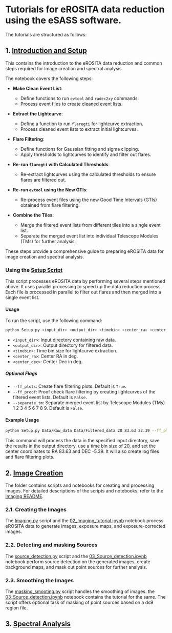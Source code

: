 # Tutorials for eROSITA data reduction using the eSASS software.

The tutorials are structured as follows:

## 1. [Introduction and Setup](01_Introduction_and_Setup.ipynb)
This contains the introduction to the eROSITA data reduction and common steps required for Image creation and spectral analysis.

The notebook covers the following steps:

- **Make Clean Event List**:
    - Define functions to run `evtool` and `radec2xy` commands.
    - Process event files to create cleaned event lists.

- **Extract the Lightcurve**:
    - Define a function to run `flaregti` for lightcurve extraction.
    - Process cleaned event lists to extract initial lightcurves.

- **Flare Filtering**:
    - Define functions for Gaussian fitting and sigma clipping.
    - Apply thresholds to lightcurves to identify and filter out flares.

- **Re-run `flaregti` with Calculated Thresholds**:
    - Re-extract lightcurves using the calculated thresholds to ensure flares are filtered out.

- **Re-run `evtool` using the New GTIs**:
    - Re-process event files using the new Good Time Intervals (GTIs) obtained from flare filtering.

- **Combine the Tiles**:
    - Merge the filtered event lists from different tiles into a single event list.
    - Separate the merged event list into individual Telescope Modules (TMs) for further analysis.

These steps provide a comprehensive guide to preparing eROSITA data for image creation and spectral analysis.

### Using the [Setup Script](Setup.py)

This script processes eROSITA data by performing several steps mentioned above. It uses parallel processing to speed up the data reduction process. Each file is processed in parallel to filter out flares and then merged into a single event list. 

#### Usage

To run the script, use the following command:
```bash
python Setup.py <input_dir> <output_dir> <timebin> <center_ra> <center_dec> [--ff_plots] [--ff_proof] [--separate_tm]
```

- `<input_dir>`: Input directory containing raw data.
- `<output_dir>`: Output directory for filtered data.
- `<timebin>`: Time bin size for lightcurve extraction.
- `<center_ra>`: Center RA in deg.
- `<center_dec>`: Center Dec in deg.

##### Optional Flags
- `--ff_plots`: Create flare filtering plots. Default is `True`.
- `--ff_proof`: Proof check flare filtering by creating lightcurves of the filtered event lists. Default is `False`.
- `--separate_tm`: Separate merged event list by Telescope Modules (TMs) 1 2 3 4 5 6 7 8 9. Default is `False`.

#### Example Usage

```bash
python Setup.py Data/Raw_data Data/Filtered_data 20 83.63 22.39 --ff_plots --separate_tm
```

This command will process the data in the specified input directory, save the results in the output directory, use a time bin size of 20, and set the center coordinates to RA 83.63 and DEC -5.39. It will also create log files and flare filtering plots.


## 2. [Image Creation](Imaging)

The folder contains scripts and notebooks for creating and processing images. For detailed descriptions of the scripts and notebooks, refer to the [Imaging README](Imaging/README.md).

### 2.1. Creating the Images
The [Imaging.py](Imaging/Imaging.py) script and the [02_Imaging_tutorial.ipynb](Imaging/021_Imaging_tutorial.ipynb) notebook process eROSITA data to generate images, exposure maps, and exposure-corrected images. 


### 2.2. Detecting and masking Sources
The [source_detection.py](eROSITA_eSASS_Tutorials/Imaging/source_detection.py) script and the [03_Source_detection.ipynb](eROSITA_eSASS_Tutorials/Imaging/022_Source_detection.ipynb) notebook perform source detection on the generated images, create background maps, and mask out point sources for further analysis.

### 2.3. Smoothing the Images
The [masking_smooting.py](eROSITA_eSASS_Tutorials/Imaging/masking_smooting.py) script handles the smoothing of images. the [03_Source_detection.ipynb](eROSITA_eSASS_Tutorials/Imaging/022_Source_detection.ipynb) notebook contains the tutorial for the same. The script offers optional task of masking of point sources based on a ds9 region file.

## 3. [Spectral Analysis](Spectra)